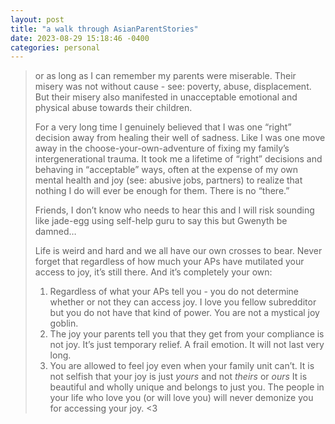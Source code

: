 ```yaml
---
layout: post
title: "a walk through AsianParentStories"
date: 2023-08-29 15:18:46 -0400
categories: personal
---
```


> or as long as I can remember my parents were miserable. Their misery was not without cause - see: poverty, abuse, displacement. But their misery also manifested in unacceptable emotional and physical abuse towards their children.
>
> For a very long time I genuinely believed that I was one “right” decision away from healing their well of sadness. Like I was one move away in the choose-your-own-adventure of fixing my family’s intergenerational trauma. It took me a lifetime of “right” decisions and behaving in “acceptable” ways, often at the expense of my own mental health and joy (see: abusive jobs, partners) to realize that nothing I do will ever be enough for them. There is no “there.”
>
> Friends, I don’t know who needs to hear this and I will risk sounding like jade-egg using self-help guru to say this but Gwenyth be damned…
>
> Life is weird and hard and we all have our own crosses to bear. Never forget that regardless of how much your APs have mutilated your access to joy, it’s still there. And it’s completely your own:
>
> 1. Regardless of what your APs tell you - you do not determine whether or not they can access joy. I love you fellow subredditor but you do not have that kind of power. You are not a mystical joy goblin.
> 2. The joy your parents tell you that they get from your compliance is not joy. It’s just temporary relief. A frail emotion. It will not last very long.
> 3. You are allowed to feel joy even when your family unit can’t. It is not selfish that your joy is just *yours* and not *theirs* or *ours* It is beautiful and wholly unique and belongs to just you. The people in your life who love you (or will love you) will never demonize you for accessing your joy. <3

